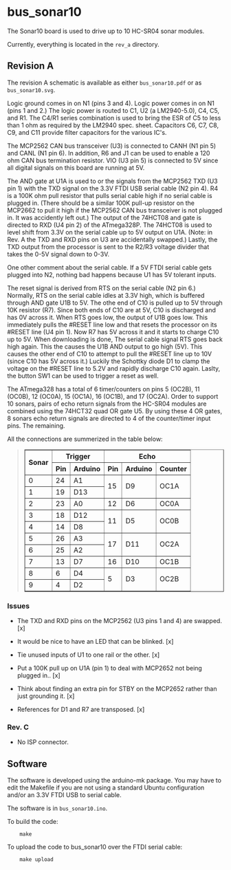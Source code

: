 # bus_sonar10

The Sonar10 board is used to drive up to 10 HC-SR04
sonar modules.

Currently, everything is located in the `rev_a` directory.

## Revision A

The revision A schematic is available as either
`bus_sonar10.pdf` or as `bus_sonar10.svg`.

Logic ground comes in on N1 (pins 3 and 4).  Logic
power comes in on N1 (pins 1 and 2.)  The logic power
is routed to C1, U2 (a LM2940-5.0), C4, C5, and R1.
The C4/R1 series combination is used to bring the
ESR of C5 to less than 1 ohm as required by the
LM2940 spec. sheet.  Capacitors C6, C7, C8, C9, and
C11 provide filter capacitors for the various IC's.

The MCP2562 CAN bus transceiver (U3) is connected to
CANH (N1 pin 5) and CANL (N1 pin 6).  In addition,
R6 and J1 can be used to enable a 120 ohm CAN bus
termination resistor.  VIO (U3 pin 5) is connected
to 5V since all digital signals on this board are
running at 5V.

The AND gate at U1A is used to or the signals from
the MCP2562 TXD (U3 pin 1) with the TXD signal on
the 3.3V FTDI USB serial cable (N2 pin 4).  R4 is
a 100K ohm pull resistor that pulls serial cable
high if no serial cable is plugged in.  (There should
be a similar 100K pull-up resistor on the MCP2662
to pull it high if the MCP2562 CAN bus transceiver
is not plugged in.  It was accidently left out.)
The output of the 74HCT08 and gate is directed to
RXD (U4 pin 2) of the ATmega328P.  The 74HCT08 is
used to level shift from 3.3V on the serial cable
up to 5V output on U1A.  (Note: in Rev. A the TXD
and RXD pins on U3 are accidentally swapped.)  Lastly,
the TXD output from the processor is sent to the R2/R3
voltage divider that takes the 0-5V signal down to 0-3V.

One other comment about the serial cable.  If a 5V FTDI
serial cable gets plugged into N2, nothing bad happens
because U1 has 5V tolerant inputs.

The reset signal is derived from RTS on the serial cable
(N2 pin 6.)  Normally, RTS on the serial cable idles
at 3.3V high, which is buffered through AND gate U1B
to 5V.  The othe end of C10 is pulled up to 5V through
10K resistor (R7).  Since both ends of C10 are at 5V,
C10 is discharged and has 0V across it.  When RTS goes
low, the output of U1B goes low.  This immediately pulls
the #RESET line low and that resets the processor on
its #RESET line (U4 pin 1).  Now R7 has 5V across it
and it starts to charge C10 up to 5V.  When downloading
is done, The serial cable signal RTS goes back high again.
This the causes the U1B AND output to go high (5V).
This causes the other end of C10 to attempt to pull
the #RESET line up to 10V (since C10 has 5V across it.)
Luckily the Schottky diode D1 to clamp the voltage
on the #RESET line to 5.2V and rapidly discharge C10
again.  Laslty, the button SW1 can be used to trigger
a reset as well.

The ATmega328 has a total of 6 timer/counters on pins
5 (OC2B), 11 (OC0B), 12 (OC0A), 15 (OC1A), 16 (OC1B),
and 17 (OC2A).  Order to support 10 sonars, pairs
of echo return signals from the HC-SR04 modules are
combined using the 74HCT32 quad OR gate U5.  By using
these 4 OR gates, 8 sonars echo return signals are
directed to 4 of the counter/timer input pins.  The
remaining. 

All the connections are summerized in the table below:
<BlockQuote>
  <Table Border="1">
    <TR>
      <TH RowSpan="2">Sonar</TH>
      <TH ColSpan="2">Trigger</TH>
      <TH ColSpan="3">Echo</TH>
    </TR><TR>
      <TH>Pin</TH>
      <TH>Arduino</TH>
      <TH>Pin</TH>
      <TH>Arduino</TH>
      <TH>Counter</TH>
    </TR><TR>
      <TD>0</TD>
      <TD>24</TD>
      <TD>A1</TD>
      <TD RowSpan="2">15</TD>
      <TD RowSpan="2">D9</TD>
      <TD RowSpan="2">OC1A</TD>
    </TR><TR>
      <TD>1</TD>
      <TD>19</TD>
      <TD>D13</TD>
    </TR><TR>
      <TD>2</TD>
      <TD>23</TD>
      <TD>A0</TD>
      <TD>12</TD>
      <TD>D6</TD>
      <TD>OC0A</TD>
    </TR><TR>
      <TD>3</TD>
      <TD>18</TD>
      <TD>D12</TD>
      <TD RowSpan="2">11</TD>
      <TD RowSpan="2">D5</TD>
      <TD RowSpan="2">OC0B</TD>
    </TR><TR>
      <TD>4</TD>
      <TD>14</TD>
      <TD>D8</TD>
    </TR><TR>
      <TD>5</TD>
      <TD>26</TD>
      <TD>A3</TD>
      <TD RowSpan="2">17</TD>
      <TD RowSpan="2">D11</TD>
      <TD RowSpan="2">OC2A</TD>
    </TR><TR>
      <TD>6</TD>
      <TD>25</TD>
      <TD>A2</TD>
    </TR><TR>
      <TD>7</TD>
      <TD>13</TD>
      <TD>D7</TD>
      <TD>16</TD>
      <TD>D10</TD>
      <TD>OC1B</TD>
    </TR><TR>
      <TD>8</TD>
      <TD>6</TD>
      <TD>D4</TD>
      <TD RowSpan="2">5</TD>
      <TD RowSpan="2">D3</TD>
      <TD RowSpan="2">OC2B</TD>
    </TR><TR>
      <TD>9</TD>
      <TD>4</TD>
      <TD>D2</TD>
    </TR>
  </Table>
</BlockQuote>

### Issues

* The TXD and RXD pins on the MCP2562 (U3 pins 1 and 4) are
  swapped. [x]

* It would be nice to have an LED that can be blinked. [x]

* Tie unused inputs of U1 to one rail or the other. [x]

* Put a 100K pull up on U1A (pin 1) to deal with MCP2652 not
  being plugged in.. [x]

* Think about finding an extra pin for STBY on the MCP2652
  rather than just grounding it. [x]

* References for D1 and R7 are transposed. [x]

### Rev. C

- No ISP connector.

## Software

The software is developed using the arduino-mk package.
You may have to edit the Makefile if you are not using
a standard Ubuntu configuration and/or an 3.3V FTDI USB
to serial cable.

The software is in `bus_sonar10.ino`.

To build the code:

        make

To upload the code to bus_sonar10 over the FTDI serial cable:

        make upload

